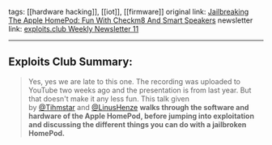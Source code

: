 tags: [[hardware hacking]], [[iot]], [[firmware]]
original link:  [Jailbreaking The Apple HomePod: Fun With Checkm8 And Smart Speakers](https://www.youtube.com/watch?v=C04YXQk3zlE&ab_channel=nullcon&ref=blog.exploits.club)
newsletter link: [exploits.club Weekly Newsletter 11](https://blog.exploits.club/exploits-club-weekly-newsletter-10-2/) 

---
## Exploits Club Summary:
> Yes, yes we are late to this one. The recording was uploaded to YouTube two weeks ago and the presentation is from last year. But that doesn't make it any less fun. This talk given by [@Tihmstar](https://twitter.com/tihmstar?ref=blog.exploits.club) and [@LinusHenze](https://twitter.com/LinusHenze?ref=blog.exploits.club) **walks through the software and hardware of the Apple HomePod, before jumping into exploitation and discussing the different things you can do with a jailbroken HomePod.** 
